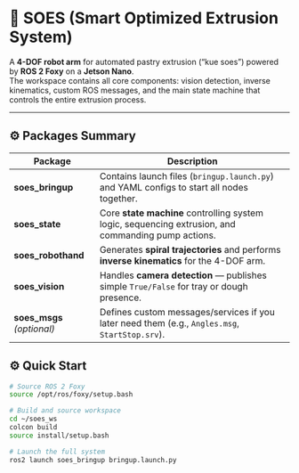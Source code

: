 # 🦾 SOES (Smart Optimized Extrusion System)

A **4-DOF robot arm** for automated pastry extrusion (“kue soes”) powered by **ROS 2 Foxy** on a **Jetson Nano**.  
The workspace contains all core components: vision detection, inverse kinematics, custom ROS messages, and the main state machine that controls the entire extrusion process.

---

## ⚙️ Packages Summary

| Package | Description |
|----------|--------------|
| **soes_bringup** | Contains launch files (`bringup.launch.py`) and YAML configs to start all nodes together. |
| **soes_state** | Core **state machine** controlling system logic, sequencing extrusion, and commanding pump actions. |
| **soes_robothand** | Generates **spiral trajectories** and performs **inverse kinematics** for the 4-DOF arm. |
| **soes_vision** | Handles **camera detection** — publishes simple `True/False` for tray or dough presence. |
| **soes_msgs** *(optional)* | Defines custom messages/services if you later need them (e.g., `Angles.msg`, `StartStop.srv`). |


## ⚙️ Quick Start
```bash
# Source ROS 2 Foxy
source /opt/ros/foxy/setup.bash

# Build and source workspace
cd ~/soes_ws
colcon build
source install/setup.bash

# Launch the full system
ros2 launch soes_bringup bringup.launch.py


